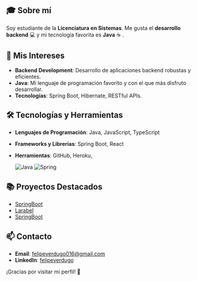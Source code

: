 ## 🎓 Sobre mí
Soy estudiante de la **Licenciatura en Sistemas**. Me gusta el **desarrollo backend** 💻 y mi tecnología favorita es **Java** ☕ . 

## 🚀 Mis Intereses
- **Backend Development**: Desarrollo de aplicaciones backend robustas y eficientes.
- **Java**: Mi lenguaje de programación favorito y con el que más disfruto desarrollar.
- **Tecnologías**: Spring Boot, Hibernate, RESTful APIs.

## 🛠 Tecnologías y Herramientas
- **Lenguajes de Programación**: Java, JavaScript, TypeScript
- **Frameworks y Librerías**: Spring Boot, React
- **Herramientas**: GitHub, Heroku,

  ![Java](https://img.shields.io/badge/Java-%23f89820?style=flat&logo=java&logoColor=white)
  ![Spring](https://img.shields.io/badge/Spring-%236DB33F?style=flat&logo=spring&logoColor=white)


## 📚 Proyectos Destacados
- [SpringBoot](https://github.com/felipeverdugo/grupo12_BBD2)
- [Larabel](https://github.com/felipeverdugo/Laravel)
- [SpringBoot](https://github.com/felipeverdugo/asistente-pagos)
  

## 📫 Contacto
- **Email**: felipeverdugo016@gmail.com
- **LinkedIn**: [felipeverdugo](https://www.linkedin.com/in/felipe-verdugo-9a431a254/)


¡Gracias por visitar mi perfil! 🚀
